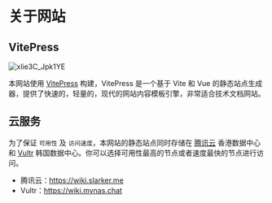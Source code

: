 # 关于网站

## VitePress

![xlie3C_Jpk1YE](https://img.slarker.me/wiki/xlie3C_Jpk1YE.png)

本网站使用 [VitePress](https://vitepress.dev/) 构建，VitePress 是一个基于 Vite 和 Vue 的静态站点生成器，提供了快速的，轻量的，现代的网站内容模板引擎，非常适合技术文档网站。

## 云服务

为了保证 `可用性` 及 `访问速度`，本网站的静态站点同时存储在 [腾讯云](https://cloud.tencent.com/) 香港数据中心和 [Vultr](https://www.vultr.com/?ref=6914476
) 韩国数据中心。你可以选择可用性最高的节点或者速度最快的节点进行访问。

- 腾讯云：https://wiki.slarker.me
- Vultr：https://wiki.mynas.chat

